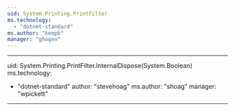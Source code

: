 ```yaml
---
uid: System.Printing.PrintFilter
ms.technology: 
  - "dotnet-standard"
ms.author: "kempb"
manager: "ghogen"
---
```


---
uid: System.Printing.PrintFilter.InternalDispose(System.Boolean)
ms.technology: 
  - "dotnet-standard"
author: "stevehoag"
ms.author: "shoag"
manager: "wpickett"
---
